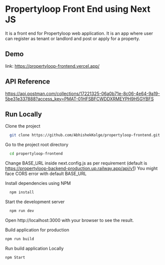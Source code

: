 # Propertyloop Front End using Next JS

It is a front end for Propertyloop web application. It is an app where user can register as tenant or landlord and post or apply for a property.

## Demo

link: https://propertyloop-frontend.vercel.app/

## API Reference

https://api.postman.com/collections/17221325-06a0b71e-8c06-4e64-9a19-5be31e337888?access_key=PMAT-01HFSBFCWDDXRMEYPH9H5GYBFS

## Run Locally

Clone the project

```bash
  git clone https://github.com/AbhishekKolge/propertyloop-frontend.git
```

Go to the project root directory

```bash
  cd propertyloop-frontend
```

Change BASE_URL inside next.config.js as per requirement (default is https://propertyloop-backend-production.up.railway.app/api/v1)
You might face CORS error with default BASE_URL

Install dependencies using NPM

```bash
  npm install
```

Start the development server

```bash
  npm run dev
```

Open http://localhost:3000 with your browser to see the result.

Build application for production

```bash
npm run build
```

Run build application Locally

```bash
npm Start
```
